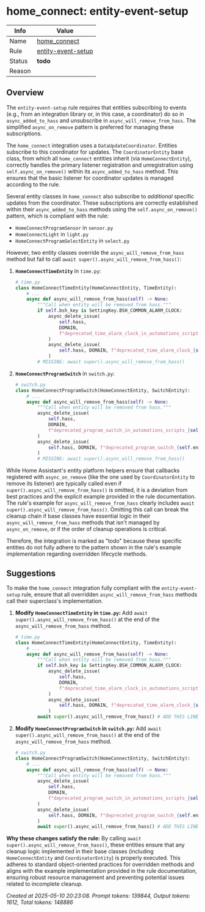 # home_connect: entity-event-setup

| Info   | Value                                                                    |
|--------|--------------------------------------------------------------------------|
| Name   | [home_connect](https://www.home-assistant.io/integrations/home_connect/) |
| Rule   | [entity-event-setup](https://developers.home-assistant.io/docs/core/integration-quality-scale/rules/entity-event-setup)                                                     |
| Status | **todo**                                       |
| Reason |                                                                          |

## Overview

The `entity-event-setup` rule requires that entities subscribing to events (e.g., from an integration library or, in this case, a coordinator) do so in `async_added_to_hass` and unsubscribe in `async_will_remove_from_hass`. The simplified `async_on_remove` pattern is preferred for managing these subscriptions.

The `home_connect` integration uses a `DataUpdateCoordinator`. Entities subscribe to this coordinator for updates. The `CoordinatorEntity` base class, from which all `home_connect` entities inherit (via `HomeConnectEntity`), correctly handles the primary listener registration and unregistration using `self.async_on_remove()` within its `async_added_to_hass` method. This ensures that the basic listener for coordinator updates is managed according to the rule.

Several entity classes in `home_connect` also subscribe to *additional* specific updates from the coordinator. These subscriptions are correctly established within their `async_added_to_hass` methods using the `self.async_on_remove()` pattern, which is compliant with the rule:
-   `HomeConnectProgramSensor` in `sensor.py`
-   `HomeConnectLight` in `light.py`
-   `HomeConnectProgramSelectEntity` in `select.py`

However, two entity classes override the `async_will_remove_from_hass` method but fail to call `await super().async_will_remove_from_hass()`:
1.  **`HomeConnectTimeEntity`** in `time.py`:
    ```python
    # time.py
    class HomeConnectTimeEntity(HomeConnectEntity, TimeEntity):
        # ...
        async def async_will_remove_from_hass(self) -> None:
            """Call when entity will be removed from hass."""
            if self.bsh_key is SettingKey.BSH_COMMON_ALARM_CLOCK:
                async_delete_issue(
                    self.hass,
                    DOMAIN,
                    f"deprecated_time_alarm_clock_in_automations_scripts_{self.entity_id}",
                )
                async_delete_issue(
                    self.hass, DOMAIN, f"deprecated_time_alarm_clock_{self.entity_id}"
                )
            # MISSING: await super().async_will_remove_from_hass()
    ```

2.  **`HomeConnectProgramSwitch`** in `switch.py`:
    ```python
    # switch.py
    class HomeConnectProgramSwitch(HomeConnectEntity, SwitchEntity):
        # ...
        async def async_will_remove_from_hass(self) -> None:
            """Call when entity will be removed from hass."""
            async_delete_issue(
                self.hass,
                DOMAIN,
                f"deprecated_program_switch_in_automations_scripts_{self.entity_id}",
            )
            async_delete_issue(
                self.hass, DOMAIN, f"deprecated_program_switch_{self.entity_id}"
            )
            # MISSING: await super().async_will_remove_from_hass()
    ```

While Home Assistant's entity platform helpers ensure that callbacks registered with `async_on_remove` (like the one used by `CoordinatorEntity` to remove its listener) are typically called even if `super().async_will_remove_from_hass()` is omitted, it is a deviation from best practices and the explicit example provided in the rule documentation. The rule's example for `async_will_remove_from_hass` clearly includes `await super().async_will_remove_from_hass()`. Omitting this call can break the cleanup chain if base classes have essential logic in their `async_will_remove_from_hass` methods that isn't managed by `async_on_remove`, or if the order of cleanup operations is critical.

Therefore, the integration is marked as "todo" because these specific entities do not fully adhere to the pattern shown in the rule's example implementation regarding overridden lifecycle methods.

## Suggestions

To make the `home_connect` integration fully compliant with the `entity-event-setup` rule, ensure that all overridden `async_will_remove_from_hass` methods call their superclass's implementation.

1.  **Modify `HomeConnectTimeEntity` in `time.py`:**
    Add `await super().async_will_remove_from_hass()` at the end of the `async_will_remove_from_hass` method.

    ```python
    # time.py
    class HomeConnectTimeEntity(HomeConnectEntity, TimeEntity):
        # ...
        async def async_will_remove_from_hass(self) -> None:
            """Call when entity will be removed from hass."""
            if self.bsh_key is SettingKey.BSH_COMMON_ALARM_CLOCK:
                async_delete_issue(
                    self.hass,
                    DOMAIN,
                    f"deprecated_time_alarm_clock_in_automations_scripts_{self.entity_id}",
                )
                async_delete_issue(
                    self.hass, DOMAIN, f"deprecated_time_alarm_clock_{self.entity_id}"
                )
            await super().async_will_remove_from_hass() # ADD THIS LINE
    ```

2.  **Modify `HomeConnectProgramSwitch` in `switch.py`:**
    Add `await super().async_will_remove_from_hass()` at the end of the `async_will_remove_from_hass` method.

    ```python
    # switch.py
    class HomeConnectProgramSwitch(HomeConnectEntity, SwitchEntity):
        # ...
        async def async_will_remove_from_hass(self) -> None:
            """Call when entity will be removed from hass."""
            async_delete_issue(
                self.hass,
                DOMAIN,
                f"deprecated_program_switch_in_automations_scripts_{self.entity_id}",
            )
            async_delete_issue(
                self.hass, DOMAIN, f"deprecated_program_switch_{self.entity_id}"
            )
            await super().async_will_remove_from_hass() # ADD THIS LINE
    ```

**Why these changes satisfy the rule:**
By calling `await super().async_will_remove_from_hass()`, these entities ensure that any cleanup logic implemented in their base classes (including `HomeConnectEntity` and `CoordinatorEntity`) is properly executed. This adheres to standard object-oriented practices for overridden methods and aligns with the example implementation provided in the rule documentation, ensuring robust resource management and preventing potential issues related to incomplete cleanup.

_Created at 2025-05-10 20:23:08. Prompt tokens: 139844, Output tokens: 1612, Total tokens: 148886_
